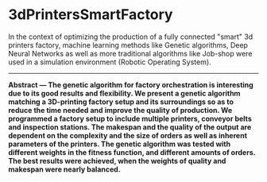 # 3dPrintersSmartFactory
In the context of optimizing the production of a fully connected "smart" 3d printers factory, machine learning methods like Genetic algorithms, Deep Neural Networks as well as more traditional algorithms like Job-shop were used in a simulation environment (Robotic Operating System).

***

**Abstract — The genetic algorithm for factory orchestration is
interesting due to its good results and flexibility. We present 
a genetic algorithm matching a 3D-printing factory setup and its
surroundings so as to reduce the time needed and improve the
quality of production. We programmed a factory setup to include
multiple printers, conveyor belts and inspection stations. The
makespan and the quality of the output are dependent on the
complexity and the size of orders as well as inherent parameters
of the printers. The genetic algorithm was tested with different
weights in the fitness function, and different amounts of orders.
The best results were achieved, when the weights of quality and
makespan were nearly balanced.**
